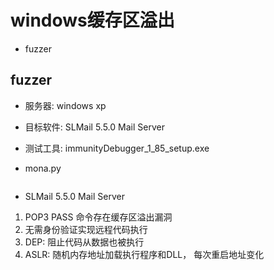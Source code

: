 

# windows缓存区溢出

* fuzzer


## fuzzer

* 服务器: windows xp

* 目标软件: SLMail 5.5.0 Mail Server 

* 测试工具: immunityDebugger_1_85_setup.exe 

* mona.py
```python

```

* SLMail 5.5.0 Mail Server 
1. POP3 PASS 命令存在缓存区溢出漏洞 
2. 无需身份验证实现远程代码执行
3. DEP: 阻止代码从数据也被执行
4. ASLR: 随机内存地址加载执行程序和DLL， 每次重启地址变化



